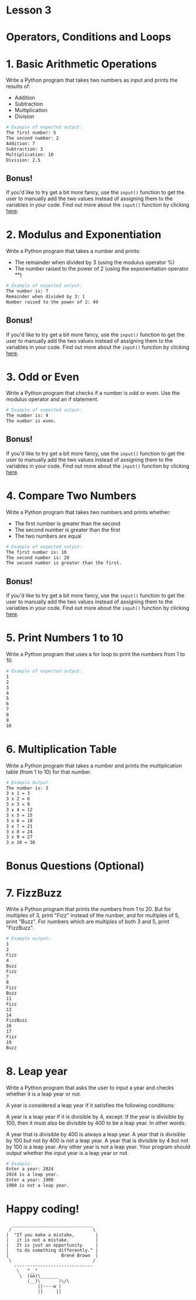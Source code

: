 # Lesson 3

# Operators, Conditions and Loops

# 1. Basic Arithmetic Operations

Write a Python program that takes two numbers as input and prints the results of:

- Addition
- Subtraction
- Multiplication
- Division

```bash
# Example of expected output:
The first number: 5
The second number: 2
Addition: 7
Subtraction: 3
Multiplication: 10
Division: 2.5
```

## Bonus!

If you'd like to try get a bit more fancy, use the `input()` function to get the user to manually add the two values instead of assigning them to the variables in your code.
Find out more about the `input()` function by clicking [here](https://www.w3schools.com/python/ref_func_input.asp).

# 2. Modulus and Exponentiation

Write a Python program that takes a number and prints:

- The remainder when divided by 3 (using the modulus operator %)
- The number raised to the power of 2 (using the exponentiation operator \*\*)

```bash
# Example of expected output:
The number is: 7
Remainder when divided by 3: 1
Number raised to the power of 2: 49
```

## Bonus!

If you'd like to try get a bit more fancy, use the `input()` function to get the user to manually add the two values instead of assigning them to the variables in your code.
Find out more about the `input()` function by clicking [here](https://www.w3schools.com/python/ref_func_input.asp).

# 3. Odd or Even

Write a Python program that checks if a number is odd or even.
Use the modulus operator and an if statement.

```bash
# Example of expected output:
The number is: 4
The number is even.
```

## Bonus!

If you'd like to try get a bit more fancy, use the `input()` function to get the user to manually add the two values instead of assigning them to the variables in your code.
Find out more about the `input()` function by clicking [here](https://www.w3schools.com/python/ref_func_input.asp).

# 4. Compare Two Numbers

Write a Python program that takes two numbers and prints whether:

- The first number is greater than the second
- The second number is greater than the first
- The two numbers are equal

```bash
# Example of expected output:
The first number is: 10
The second number is: 20
The second number is greater than the first.
```

## Bonus!

If you'd like to try get a bit more fancy, use the `input()` function to get the user to manually add the two values instead of assigning them to the variables in your code.
Find out more about the `input()` function by clicking [here](https://www.w3schools.com/python/ref_func_input.asp).

# 5. Print Numbers 1 to 10

Write a Python program that uses a for loop
to print the numbers from 1 to 10.

```bash
# Example of expected output:
1
2
3
4
5
6
7
8
9
10
```

# 6. Multiplication Table

Write a Python program that takes a number and prints the multiplication table (from 1 to 10) for that number.

```bash
# Example Output:
The number is: 3
3 x 1 = 3
3 x 2 = 6
3 x 3 = 9
3 x 4 = 12
3 x 5 = 15
3 x 6 = 18
3 x 7 = 21
3 x 8 = 24
3 x 9 = 27
3 x 10 = 30
```

# Bonus Questions (Optional)

# 7. FizzBuzz

Write a Python program that prints the numbers from 1 to 20.
But for multiples of 3, print "Fizz" instead of the number,
and for multiples of 5, print "Buzz".
For numbers which are multiples of both 3 and 5, print "FizzBuzz".

```bash
# Example output:
1
2
Fizz
4
Buzz
Fizz
7
8
Fizz
Buzz
11
Fizz
13
14
FizzBuzz
16
17
Fizz
19
Buzz
```

# 8. Leap year

Write a Python program that asks the user to input a year and checks whether it is a leap year or not.

A year is considered a leap year if it satisfies the following conditions:

A year is a leap year if it is divisible by 4, except:
If the year is divisible by 100, then it must also be divisible by 400 to be a leap year.
In other words:

A year that is divisible by 400 is always a leap year.
A year that is divisible by 100 but not by 400 is not a leap year.
A year that is divisible by 4 but not by 100 is a leap year.
Any other year is not a leap year.
Your program should output whether the input year is a leap year or not.

```bash
# Example:
Enter a year: 2024
2024 is a leap year.
Enter a year: 1900
1900 is not a leap year.
```

# Happy coding!

```
  _______________________________
 /                               \
|  "If you make a mistake,        |
|   it is not a mistake.          |
|   It is just an opportunity     |
|   to do something differently." |
|                    Brené Brown  |
 \                               /
   ------------------------------
    \   ^__^
     \  (oo)\_______
        (__)\       )\/\
            ||----w |
            ||     ||
```
